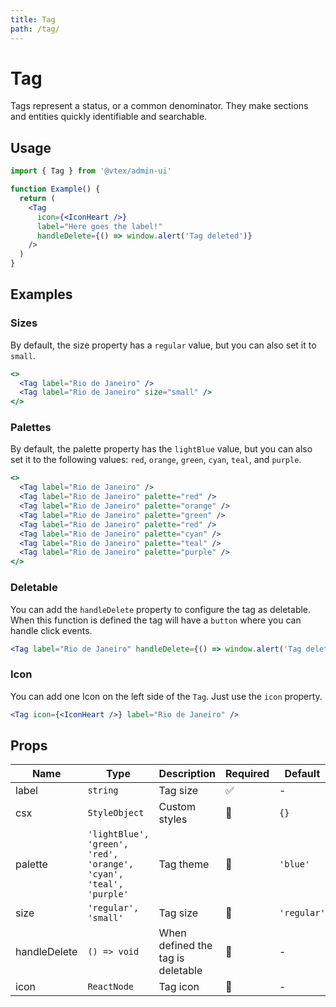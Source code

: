 ```yaml
---
title: Tag
path: /tag/
---
```


# Tag

Tags represent a status, or a common denominator. They make sections and entities quickly identifiable and searchable.

## Usage

```jsx isStatic
import { Tag } from '@vtex/admin-ui'

function Example() {
  return (
    <Tag
      icon={<IconHeart />}
      label="Here goes the label!"
      handleDelete={() => window.alert('Tag deleted')}
    />
  )
}
```

## Examples

### Sizes

By default, the size property has a `regular` value, but you can also set it to `small`.

```jsx
<>
  <Tag label="Rio de Janeiro" />
  <Tag label="Rio de Janeiro" size="small" />
</>
```

### Palettes

By default, the palette property has the `lightBlue` value, but you can also set it to the following values: `red`, `orange`, `green`, `cyan`, `teal`, and `purple`.

```jsx
<>
  <Tag label="Rio de Janeiro" />
  <Tag label="Rio de Janeiro" palette="red" />
  <Tag label="Rio de Janeiro" palette="orange" />
  <Tag label="Rio de Janeiro" palette="green" />
  <Tag label="Rio de Janeiro" palette="red" />
  <Tag label="Rio de Janeiro" palette="cyan" />
  <Tag label="Rio de Janeiro" palette="teal" />
  <Tag label="Rio de Janeiro" palette="purple" />
</>
```

### Deletable

You can add the `handleDelete` property to configure the tag as deletable. When this function is defined the tag will have a `button` where you can handle click events.

```jsx
<Tag label="Rio de Janeiro" handleDelete={() => window.alert('Tag deleted')} />
```

### Icon

You can add one Icon on the left side of the `Tag`. Just use the `icon` property.

```jsx
<Tag icon={<IconHeart />} label="Rio de Janeiro" />
```

## Props

| Name         | Type                                                              | Description                       | Required | Default     |
| ------------ | ----------------------------------------------------------------- | --------------------------------- | -------- | ----------- |
| label        | `string`                                                          | Tag size                          | ✅       | -           |
| csx          | `StyleObject`                                                     | Custom styles                     | 🚫       | `{}`        |
| palette      | `'lightBlue', 'green', 'red', 'orange', 'cyan', 'teal', 'purple'` | Tag theme                         | 🚫       | `'blue'`    |
| size         | `'regular', 'small'`                                              | Tag size                          | 🚫       | `'regular'` |
| handleDelete | `() => void`                                                      | When defined the tag is deletable | 🚫       | -           |
| icon         | `ReactNode`                                                       | Tag icon                          | 🚫       | -           |

